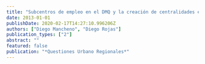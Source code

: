 ```yaml
---
title: "Subcentros de empleo en el DMQ y la creación de centralidades en el Plan Metropolitano de Ordenamiento Territorial 2012-2022"
date: 2013-01-01
publishDate: 2020-02-17T14:27:10.996206Z
authors: ["Diego Mancheno", "Diego Rojas"]
publication_types: ["2"]
abstract: ""
featured: false
publication: "*Questiones Urbano Regionales*"
---
```


